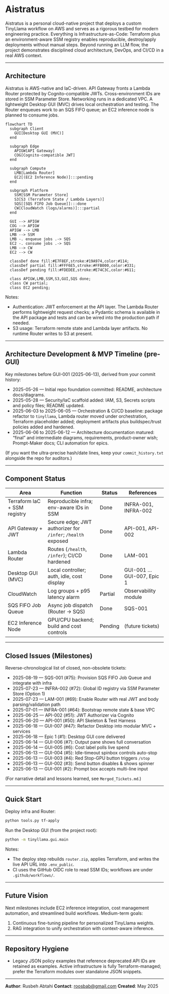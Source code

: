 
# Aistratus

Aistratus is a personal cloud-native project that deploys a custom TinyLlama workflow on AWS and serves as a rigorous testbed for modern engineering practice. Everything is Infrastructure-as-Code: Terraform plus an environment-aware SSM registry enables reproducible, destroy/apply deployments without manual steps. Beyond running an LLM flow, the project demonstrates disciplined cloud architecture, DevOps, and CI/CD in a real AWS context.

---

## Architecture

Aistratus is AWS-native and IaC-driven. API Gateway fronts a Lambda Router protected by Cognito-compatible JWTs. Cross-environment IDs are stored in SSM Parameter Store. Networking runs in a dedicated VPC. A lightweight Desktop GUI (MVC) drives local orchestration and testing. The Router enqueues work to an SQS FIFO queue; an EC2 inference node is planned to consume jobs.

```mermaid
flowchart TD
  subgraph Client
    GUI[Desktop GUI (MVC)]
  end

  subgraph Edge
    APIGW[API Gateway]
    COG[Cognito-compatible JWT]
  end

  subgraph Compute
    LMB[Lambda Router]
    EC2[(EC2 Inference Node)]:::pending
  end

  subgraph Platform
    SSM[SSM Parameter Store]
    S3[S3 (Terraform State / Lambda Layers)]
    SQS[[SQS FIFO Job Queue]]:::done
    CW[CloudWatch (logs/alarms)]:::partial
  end

  GUI --> APIGW
  COG --> APIGW
  APIGW --> LMB
  LMB --> SSM
  LMB -. enqueue jobs .-> SQS
  EC2 -. consume jobs .-> SQS
  LMB --> CW
  EC2 --> CW

  classDef done fill:#E7F8EF,stroke:#19A974,color:#114;
  classDef partial fill:#FFF6E5,stroke:#FFB000,color:#331;
  classDef pending fill:#FDEDEE,stroke:#E74C3C,color:#611;

  class APIGW,LMB,SSM,S3,GUI,SQS done;
  class CW partial;
  class EC2 pending;
```

Notes:

* Authentication: JWT enforcement at the API layer. The Lambda Router performs lightweight request checks; a Pydantic schema is available in the API package and tests and can be wired into the production path if needed.
* S3 usage: Terraform remote state and Lambda layer artifacts. No runtime Router writes to S3 at present.

---

## Architecture Development & MVP Timeline (pre-GUI)

Key milestones before GUI-001 (2025-06-13), derived from your commit history:

* 2025-05-26 — Initial repo foundation committed: README, architecture docs/diagrams.
* 2025-05-28 — Security/IaC scaffold added: IAM, S3, Secrets scripts and policy files; README updated.
* 2025-06-03 to 2025-06-05 — Orchestration & CI/CD baseline: package refactor to `tinyllama`, Lambda router moved under orchestration, Terraform placeholder added; deployment artifacts plus buildspec/trust policies added and hardened.
* 2025-06-06 to 2025-06-12 — Architecture documentation matured: “final” and intermediate diagrams, requirements, product-owner wish; Prompt-Maker docs; CLI automation for epics.

(If you want the ultra-precise hash/date lines, keep your `commit_history.txt` alongside the repo for auditors.)

---

## Component Status

| Area                         | Function                                                    | Status  | References                |
| ---------------------------- | ----------------------------------------------------------- | ------- | ------------------------- |
| Terraform IaC + SSM registry | Reproducible infra; env-aware IDs in SSM                    | Done    | INFRA-001, INFRA-002      |
| API Gateway + JWT            | Secure edge; JWT authorizer for `/infer`; `/health` exposed | Done    | API-001, API-002          |
| Lambda Router                | Routes (`/health`, `/infer`); CI/CD hardened                | Done    | LAM-001                   |
| Desktop GUI (MVC)            | Local controller; auth, idle, cost display                  | Done    | GUI-001 … GUI-007, Epic 1 |
| CloudWatch                   | Log groups + p95 latency alarm                              | Partial | Observability module      |
| SQS FIFO Job Queue           | Async job dispatch (Router → SQS)                           | Done    | SQS-001                   |
| EC2 Inference Node           | GPU/CPU backend; build and cost controls                    | Pending | (future tickets)          |

---

## Closed Issues (Milestones)

Reverse-chronological list of closed, non-obsolete tickets:

* 2025-08-19 — SQS-001 (#75): Provision SQS FIFO Job Queue and integrate with infra
* 2025-07-23 — INFRA-002 (#72): Global ID registry via SSM Parameter Store (Option 1)
* 2025-07-23 — LAM-001 (#69): Enable Router with real JWT and body parsing/validation path
* 2025-07-01 — INFRA-001 (#64): Bootstrap remote state & base VPC
* 2025-06-25 — API-002 (#51): JWT Authorizer via Cognito
* 2025-06-20 — API-001 (#50): API Skeleton & Test Harness
* 2025-06-18 — GUI-007 (#47): Refactor Desktop into modular MVC + services
* 2025-06-18 — Epic 1 (#1): Desktop GUI core delivered
* 2025-06-14 — GUI-006 (#7): Output pane shows full conversation
* 2025-06-14 — GUI-005 (#6): Cost label polls live spend
* 2025-06-13 — GUI-004 (#5): Idle-timeout spinbox controls auto-stop
* 2025-06-13 — GUI-003 (#4): Red Stop-GPU button triggers `/stop`
* 2025-06-13 — GUI-002 (#3): Send button disables & shows spinner
* 2025-06-13 — GUI-001 (#2): Prompt box accepts multi-line input

(For narrative detail and lessons learned, see `Merged_Tickets.md`.)

---

## Quick Start

Deploy infra and Router:

```bash
python tools.py tf-apply
```

Run the Desktop GUI (from the project root):

```bash
python -m tinyllama.gui.main
```

Notes:

* The deploy step rebuilds `router.zip`, applies Terraform, and writes the live API URL into `.env_public`.
* CI uses the GitHub OIDC role to read SSM IDs; workflows are under `.github/workflows/`.

---

## Future Vision

Next milestones include EC2 inference integration, cost management automation, and streamlined build workflows. Medium-term goals:

1. Continuous fine-tuning pipeline for personalized TinyLlama weights.
2. RAG integration to unify orchestration with context-aware inference.

---

## Repository Hygiene

* Legacy JSON policy examples that reference deprecated API IDs are retained as examples. Active infrastructure is fully Terraform-managed; prefer the Terraform modules over standalone JSON snippets.

---

**Author**: Rusbeh Abtahi
**Contact**: [roosbab@gmail.com](mailto:roosbab@gmail.com)
**Created**: May 2025


